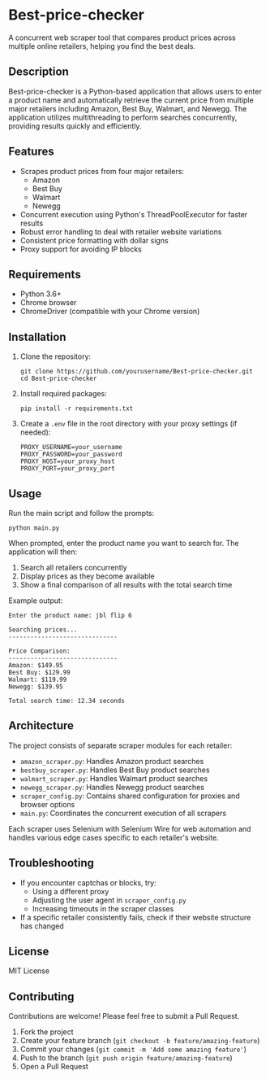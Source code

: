 # Best-price-checker

A concurrent web scraper tool that compares product prices across multiple online retailers, helping you find the best deals.

## Description

Best-price-checker is a Python-based application that allows users to enter a product name and automatically retrieve the current price from multiple major retailers including Amazon, Best Buy, Walmart, and Newegg. The application utilizes multithreading to perform searches concurrently, providing results quickly and efficiently.

## Features

- Scrapes product prices from four major retailers:
  - Amazon
  - Best Buy  
  - Walmart
  - Newegg
- Concurrent execution using Python's ThreadPoolExecutor for faster results
- Robust error handling to deal with retailer website variations
- Consistent price formatting with dollar signs
- Proxy support for avoiding IP blocks

## Requirements

- Python 3.6+
- Chrome browser
- ChromeDriver (compatible with your Chrome version)

## Installation

1. Clone the repository:
   ```
   git clone https://github.com/yourusername/Best-price-checker.git
   cd Best-price-checker
   ```

2. Install required packages:
   ```
   pip install -r requirements.txt
   ```

3. Create a `.env` file in the root directory with your proxy settings (if needed):
   ```
   PROXY_USERNAME=your_username
   PROXY_PASSWORD=your_password
   PROXY_HOST=your_proxy_host
   PROXY_PORT=your_proxy_port
   ```

## Usage

Run the main script and follow the prompts:

```
python main.py
```

When prompted, enter the product name you want to search for. The application will then:
1. Search all retailers concurrently
2. Display prices as they become available
3. Show a final comparison of all results with the total search time

Example output:

```
Enter the product name: jbl flip 6

Searching prices...
------------------------------

Price Comparison:
------------------------------
Amazon: $149.95
Best Buy: $129.99
Walmart: $119.99
Newegg: $139.95

Total search time: 12.34 seconds
```

## Architecture

The project consists of separate scraper modules for each retailer:

- `amazon_scraper.py`: Handles Amazon product searches
- `bestbuy_scraper.py`: Handles Best Buy product searches  
- `walmart_scraper.py`: Handles Walmart product searches
- `newegg_scraper.py`: Handles Newegg product searches
- `scraper_config.py`: Contains shared configuration for proxies and browser options
- `main.py`: Coordinates the concurrent execution of all scrapers

Each scraper uses Selenium with Selenium Wire for web automation and handles various edge cases specific to each retailer's website.

## Troubleshooting

- If you encounter captchas or blocks, try:
  - Using a different proxy
  - Adjusting the user agent in `scraper_config.py`
  - Increasing timeouts in the scraper classes
- If a specific retailer consistently fails, check if their website structure has changed

## License

MIT License

## Contributing

Contributions are welcome! Please feel free to submit a Pull Request.

1. Fork the project
2. Create your feature branch (`git checkout -b feature/amazing-feature`)
3. Commit your changes (`git commit -m 'Add some amazing feature'`)
4. Push to the branch (`git push origin feature/amazing-feature`)
5. Open a Pull Request
